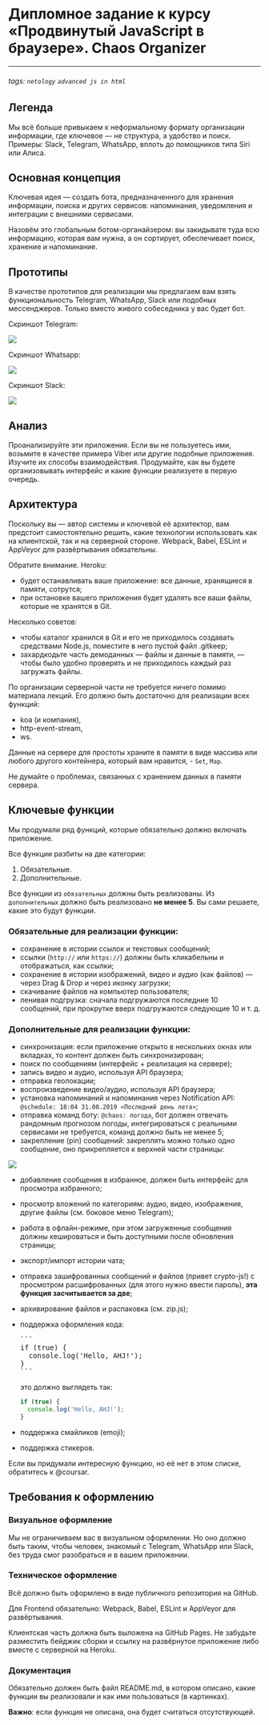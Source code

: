 # Дипломное задание к курсу «Продвинутый JavaScript в браузере». Chaos Organizer
---


###### tags: `netology` `advanced js in html`

## Легенда

Мы всё больше привыкаем к неформальному формату организации информации, где ключевое — не структура, а удобство и поиск. Примеры: Slack, Telegram, WhatsApp, вплоть до помощников типа Siri или Алиса.

## Основная концепция

Ключевая идея — создать бота, предназначенного для хранения информации, поиска и других сервисов: напоминания, уведомления и интеграции с внешними сервисами.

Назовём это глобальным ботом-органайзером: вы закидывате туда всю информацию, которая вам нужна, а он сортирует, обеспечивает поиск, хранение и напоминание.

## Прототипы

В качестве прототипов для реализации мы предлагаем вам взять функциональность Telegram, WhatsApp, Slack или подобных мессенджеров. Только вместо живого собеседника у вас будет бот.

Скриншот Telegram:

![](https://i.imgur.com/PBvnYge.png)

Скриншот Whatsapp:

![](https://i.imgur.com/Bz9MRkf.png)

Скриншот Slack:

![](https://i.imgur.com/zruESwO.png)

## Анализ

Проанализируйте эти приложения. Если вы не пользуетесь ими, возьмите в качестве примера Viber или другие подобные приложения. Изучите их способы взаимодействия. Продумайте, как вы будете организовывать интерфейс и какие функции реализуете в первую очередь.

## Архитектура

Поскольку вы — автор системы и ключевой её архитектор, вам предстоит самостоятельно решить, какие технологии использовать как на клиентской, так и на серверной стороне. Webpack, Babel, ESLint и AppVeyor для развёртывания обязательны.

Обратите внимание. Heroku:
* будет останавливать ваше приложение: все данные, хранящиеся в памяти, сотрутся;
* при остановке вашего приложения будет удалять все ваши файлы, которые не хранятся в Git.

Несколько советов:
* чтобы каталог хранился в Git и его не приходилось создавать средствами Node.js, поместите в него пустой файл .gitkeep;
* захардкодьте часть демоданных — файлы и данные в памяти, — чтобы было удобно проверять и не приходилось каждый раз загружать файлы.

По организации серверной части не требуется ничего помимо материала лекций. Его должно быть достаточно для реализации всех функций:
* koa (и компания),
* http-event-stream,
* ws.

Данные на сервере для простоты храните в памяти в виде массива или любого другого контейнера, который вам нравится, - `Set`, `Map`.

Не думайте о проблемах, связанных с хранением данных в памяти сервера.

## Ключевые функции

Мы продумали ряд функций, которые обязательно должно включать приложение.

Все функции разбиты на две категории:
1. Обязательные.
1. Дополнительные.

Все функции из `обязательных` должны быть реализованы.
Из `дополнительных` должно быть реализовано **не менее 5**. Вы сами решаете, какие это будут функции.

### Обязательные для реализации функции:

* сохранение в истории ссылок и текстовых сообщений;
* ссылки (`http://` или `https://`) должны быть кликабельны и отображаться, как ссылки;
* сохранение в истории изображений, видео и аудио (как файлов) — через Drag & Drop и через иконку загрузки;
* скачивание файлов на компьютер пользователя;
* ленивая подгрузка: сначала подгружаются последние 10 сообщений, при прокрутке вверх подгружаются следующие 10 и т. д.

### Дополнительные для реализации функции:

* синхронизация: если приложение открыто в нескольких окнах или вкладках, то контент должен быть синхронизирован;
* поиск по сообщениям (интерфейс + реализация на сервере);
* запись видео и аудио, используя API браузера;
* отправка геолокации;
* воспроизведение видео/аудио, используя API браузера;
* установка напоминаний и напоминания через Notification API: `@schedule: 18:04 31.08.2019 «Последний день лета»`;
* отправка команд боту: `@chaos: погода`, бот должен отвечать рандомным прогнозом погоды, интегрироваться с реальными сервисами не требуется, команд должно быть не менее 5;
* закрепление (pin) сообщений: закреплять можно только одно сообщение, оно прикрепляется к верхней части страницы:

![](https://i.imgur.com/1ZANTr0.png)

* добавление сообщения в избранное, должен быть интерфейс для просмотра избранного;
* просмотр вложений по категориям: аудио, видео, изображения, другие файлы (см. боковое меню Telegram);
* работа в офлайн-режиме, при этом загруженные сообщения должны кешироваться и быть доступными после обновления страницы;
* экспорт/импорт истории чата;
* отправка зашифрованных сообщений и файлов (привет crypto-js!) с просмотром расшифрованных (для этого нужно ввести пароль), **эта функция засчитывается за две**;
* архивирование файлов и распаковка (см. zip.js);
* поддержка оформления кода:
  <pre>
  ```
  if (true) {
    console.log('Hello, AHJ!');
  }
  ```
  </pre>

  это должно выглядеть так:
  ```javascript
  if (true) {
    console.log('Hello, AHJ!');
  }
  ```
* поддержка смайликов (emoji);
* поддержка стикеров.


Если вы придумали интересную функцию, но её нет в этом списке, обратитесь к @coursar.

## Требования к оформлению

### Визуальное оформление

Мы не ограничиваем вас в визуальном оформлении. Но оно должно быть таким, чтобы человек, знакомый с Telegram, WhatsApp или Slack, без труда смог разобраться и в вашем приложении.

### Техническое оформление

Всё должно быть оформлено в виде публичного репозитория на GitHub.

Для Frontend обязательно: Webpack, Babel, ESLint и AppVeyor для развёртывания.

Клиентская часть должна быть выложена на GitHub Pages. Не забудьте разместить бейджик сборки и ссылку на развёрнутое приложение либо вместе с серверной на Heroku.

### Документация

Обязательно должен быть файл README.md, в котором описано, какие функции вы реализовали и как ими пользоваться (в картинках).

**Важно**: если функция не описана, она будет считаться отсутствующей.
